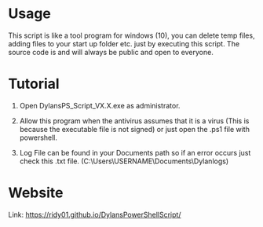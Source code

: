 # Usage

This script is like a tool program for windows (10), you can delete temp files, adding files to your start up folder etc. just by executing this script. 
The source code is and will always be public and open to everyone.

# Tutorial

  1) Open DylansPS_Script_VX.X.exe as administrator.
  
  2) Allow this program when the antivirus assumes that it is a virus (This is because the executable file is not signed) or just open the .ps1 file with powershell.

  3) Log File can be found in your Documents path so  if an error occurs just check this .txt file. (C:\Users\USERNAME\Documents\Dylanlogs)

# Website

Link: https://ridy01.github.io/DylansPowerShellScript/
